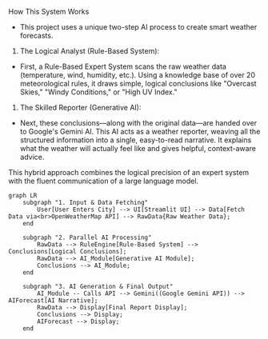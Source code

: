 How This System Works
- This project uses a unique two-step AI process to create smart weather forecasts.

1. The Logical Analyst (Rule-Based System):
- First, a Rule-Based Expert System scans the raw weather data (temperature, wind, humidity, etc.). Using a knowledge base of over 20 meteorological rules, it draws simple, logical conclusions like "Overcast Skies," "Windy Conditions," or "High UV Index."

1. The Skilled Reporter (Generative AI):
- Next, these conclusions—along with the original data—are handed over to Google's Gemini AI. This AI acts as a weather reporter, weaving all the structured information into a single, easy-to-read narrative. It explains what the weather will actually feel like and gives helpful, context-aware advice.

This hybrid approach combines the logical precision of an expert system with the fluent communication of a large language model.


```mermaid
graph LR
    subgraph "1. Input & Data Fetching"
        User[User Enters City] --> UI[Streamlit UI] --> Data[Fetch Data via<br>OpenWeatherMap API] --> RawData{Raw Weather Data};
    end

    subgraph "2. Parallel AI Processing"
        RawData --> RuleEngine[Rule-Based System] --> Conclusions[Logical Conclusions];
        RawData --> AI_Module[Generative AI Module];
        Conclusions --> AI_Module;
    end
    
    subgraph "3. AI Generation & Final Output"
        AI_Module -- Calls API --> Gemini((Google Gemini API)) --> AIForecast[AI Narrative];
        RawData --> Display[Final Report Display];
        Conclusions --> Display;
        AIForecast --> Display;
    end
